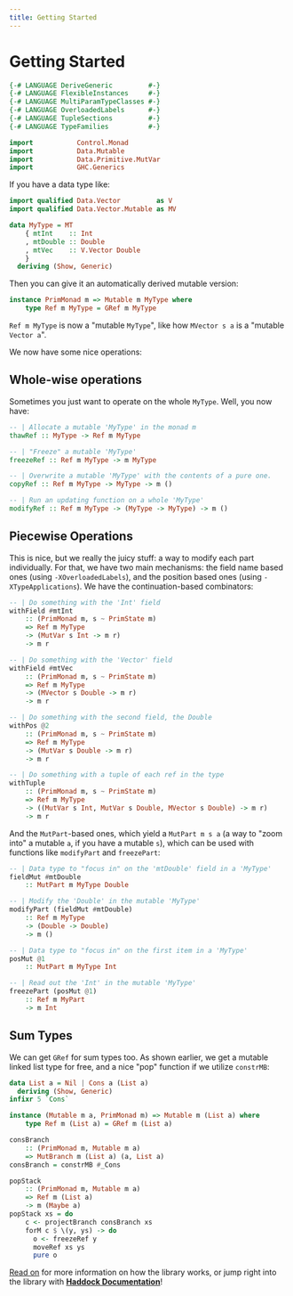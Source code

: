 ```yaml
---
title: Getting Started
---
```


Getting Started
===============

```haskell top hide
{-# LANGUAGE DeriveGeneric         #-}
{-# LANGUAGE FlexibleInstances     #-}
{-# LANGUAGE MultiParamTypeClasses #-}
{-# LANGUAGE OverloadedLabels      #-}
{-# LANGUAGE TupleSections         #-}
{-# LANGUAGE TypeFamilies          #-}

import           Control.Monad
import           Data.Mutable
import           Data.Primitive.MutVar
import           GHC.Generics
```

If you have a data type like:

```haskell top
import qualified Data.Vector         as V
import qualified Data.Vector.Mutable as MV

data MyType = MT
    { mtInt    :: Int
    , mtDouble :: Double
    , mtVec    :: V.Vector Double
    }
  deriving (Show, Generic)
```

Then you can give it an automatically derived mutable version:

```haskell top
instance PrimMonad m => Mutable m MyType where
    type Ref m MyType = GRef m MyType
```

`Ref m MyType` is now a "mutable `MyType`", like how `MVector s a` is a
"mutable `Vector a`".

We now have some nice operations:

Whole-wise operations
---------------------

Sometimes you just want to operate on the whole `MyType`.  Well, you now have:

```haskell
-- | Allocate a mutable 'MyType' in the monad m
thawRef :: MyType -> Ref m MyType

-- | "Freeze" a mutable 'MyType'
freezeRef :: Ref m MyType -> m MyType

-- | Overwrite a mutable 'MyType' with the contents of a pure one.
copyRef :: Ref m MyType -> MyType -> m ()

-- | Run an updating function on a whole 'MyType'
modifyRef :: Ref m MyType -> (MyType -> MyType) -> m ()
```

Piecewise Operations
--------------------

This is nice, but we really the juicy stuff: a way to modify each part
individually.  For that, we have two main mechanisms: the field name based
ones (using `-XOverloadedLabels`), and the position based ones (using
`-XTypeApplications`).  We have the continuation-based combinators:

```haskell
-- | Do something with the 'Int' field
withField #mtInt
    :: (PrimMonad m, s ~ PrimState m)
    => Ref m MyType
    -> (MutVar s Int -> m r)
    -> m r

-- | Do something with the 'Vector' field
withField #mtVec
    :: (PrimMonad m, s ~ PrimState m)
    => Ref m MyType
    -> (MVector s Double -> m r)
    -> m r

-- | Do something with the second field, the Double
withPos @2
    :: (PrimMonad m, s ~ PrimState m)
    => Ref m MyType
    -> (MutVar s Double -> m r)
    -> m r

-- | Do something with a tuple of each ref in the type
withTuple
    :: (PrimMonad m, s ~ PrimState m)
    => Ref m MyType
    -> ((MutVar s Int, MutVar s Double, MVector s Double) -> m r)
    -> m r
```

And the `MutPart`-based ones, which yield a `MutPart m s a` (a way to "zoom
into" a mutable `a`, if you have a mutable `s`), which can be used with
functions like `modifyPart` and `freezePart`:

```haskell
-- | Data type to "focus in" on the 'mtDouble' field in a 'MyType'
fieldMut #mtDouble
    :: MutPart m MyType Double

-- | Modify the 'Double' in the mutable 'MyType'
modifyPart (fieldMut #mtDouble)
    :: Ref m MyType
    -> (Double -> Double)
    -> m ()
```

```haskell
-- | Data type to "focus in" on the first item in a 'MyType'
posMut @1
    :: MutPart m MyType Int

-- | Read out the 'Int' in the mutable 'MyType'
freezePart (posMut @1)
    :: Ref m MyPart
    -> m Int
```


Sum Types
---------

We can get `GRef` for sum types too.  As shown earlier, we get a mutable linked
list type for free, and a nice "pop" function if we utilize `constrMB`:

```haskell top
data List a = Nil | Cons a (List a)
  deriving (Show, Generic)
infixr 5 `Cons`

instance (Mutable m a, PrimMonad m) => Mutable m (List a) where
    type Ref m (List a) = GRef m (List a)

consBranch
    :: (PrimMonad m, Mutable m a)
    => MutBranch m (List a) (a, List a)
consBranch = constrMB #_Cons

popStack
    :: (PrimMonad m, Mutable m a)
    => Ref m (List a)
    -> m (Maybe a)
popStack xs = do
    c <- projectBranch consBranch xs
    forM c $ \(y, ys) -> do
      o <- freezeRef y
      moveRef xs ys
      pure o
```

[Read on](/02-mutable-and-ref.html) for more information on how the library
works, or jump right into the library with **[Haddock Documentation][docs]**!

[docs]: https://hackage.haskell.org/package/mutable
